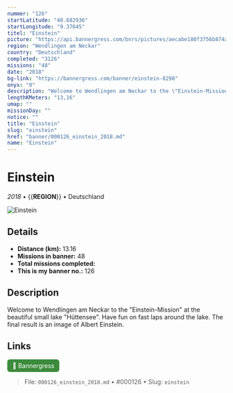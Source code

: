 ```yaml
---
nummer: "126"
startLatitude: "48.682936"
startLongitude: "9.37645"
titel: "Einstein"
picture: "https://api.bannergress.com/bnrs/pictures/aecabe180f3756b874a65b238f42aad1"
region: "Wendlingen am Neckar"
country: "Deutschland"
completed: "3126"
missions: "48"
date: "2018"
bg-link: "https://bannergress.com/banner/einstein-8298"
onyx: "0"
description: "Welcome to Wendlingen am Neckar to the \"Einstein-Mission\" at the beautiful small lake \"Hüttensee\". Have fun on fast laps around the lake. The final result is an image of Albert Einstein."
lengthKMeters: "13,16"
umap: ""
missionDay: ""
notice: ""
title: "Einstein"
slug: "einstein"
href: "banner/000126_einstein_2018.md"
name: "Einstein"
---
```

# Einstein

*2018* • {{__REGION__}} • Deutschland

![Einstein](https://api.bannergress.com/bnrs/pictures/aecabe180f3756b874a65b238f42aad1)



## Details
- **Distance (km):** 13.16
- **Missions in banner:** 48
- **Total missions completed:** 
- **This is my banner no.:** 126



## Description
Welcome to Wendlingen am Neckar to the "Einstein-Mission" at the beautiful small lake "Hüttensee". Have fun on fast laps around the lake. The final result is an image of Albert Einstein.



## Links
<a href="https://bannergress.com/banner/einstein-8298" target="_blank" style="display:inline-block;margin-right:8px;padding:6px 12px;background:#3c8b3c;color:#fff;text-decoration:none;border-radius:6px;">🔗 Bannergress</a>



> File: `000126_einstein_2018.md` • #000126 • Slug: `einstein`
